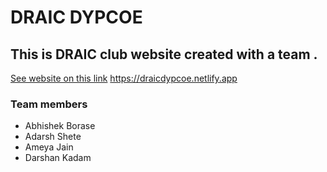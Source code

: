 # DRAIC DYPCOE
## This is DRAIC club website created with a team .

[See website on this link](https://draicdypcoe.netlify.app)
https://draicdypcoe.netlify.app

### Team members
* Abhishek Borase
* Adarsh Shete
* Ameya Jain
* Darshan Kadam
